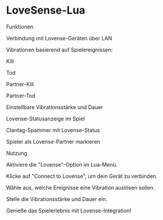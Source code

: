 # LoveSense-Lua

Funktionen

Verbindung mit Lovense-Geräten über LAN

Vibrationen basierend auf Spielereignissen:

Kill

Tod

Partner-Kill

Partner-Tod

Einstellbare Vibrationsstärke und Dauer

Lovense-Statusanzeige im Spiel

Clantag-Spammer mit Lovense-Status

Spieler als Lovense-Partner markieren

Nutzung

Aktiviere die "Lovense"-Option im Lua-Menü.

Klicke auf "Connect to Lovense", um dein Gerät zu verbinden.

Wähle aus, welche Ereignisse eine Vibration auslösen sollen.

Stelle die Vibrationsstärke und Dauer ein.

Genieße das Spielerlebnis mit Lovense-Integration!
